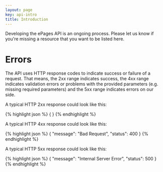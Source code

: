 ```yaml
---
layout: page
key: api-intro
title: Introduction
---
```


Developing the ePages API is an ongoing process. Please let us know if you're missing a resource that you want to be listed here.

# Errors

The API uses HTTP response codes to indicate success or failure of a request. That means, the 2xx range indicates success, the 4xx range indicates validation errors or problems with the provided parameters (e.g. missing required parameters) and the 5xx range indicates errors on our side.

A typical HTTP 2xx response could look like this:

{% highlight json %}
{
}
{% endhighlight %}

A typical HTTP 4xx response could look like this:

{% highlight json %}
{
  "message": "Bad Request",
  "status": 400
}
{% endhighlight %}

A typical HTTP 5xx response could look like this:

{% highlight json %}
{
  "message": "Internal Server Error",
  "status": 500
}
{% endhighlight %}
